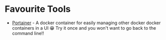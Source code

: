 # Favourite Tools

* [Portainer](https://www.portainer.io/) - A docker container for easily managing other docker docker containers in a UI 😁 Try it once and you won't want to go back to the command line!!

